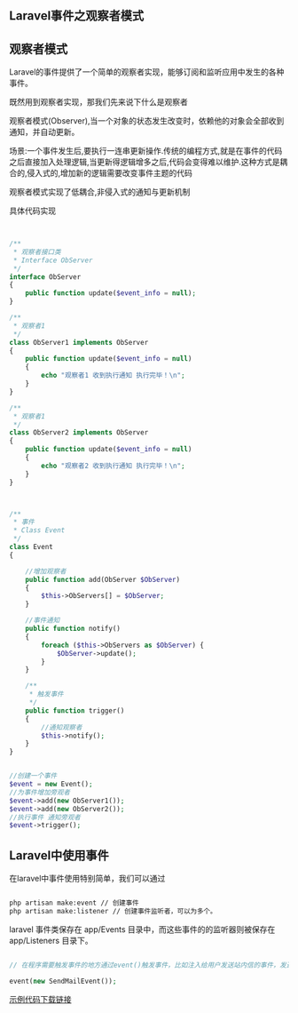## Laravel事件之观察者模式

## 观察者模式

Laravel的事件提供了一个简单的观察者实现，能够订阅和监听应用中发生的各种事件。

既然用到观察者实现，那我们先来说下什么是观察者

观察者模式(Observer),当一个对象的状态发生改变时，依赖他的对象会全部收到通知，并自动更新。

场景:一个事件发生后,要执行一连串更新操作.传统的编程方式,就是在事件的代码之后直接加入处理逻辑,当更新得逻辑增多之后,代码会变得难以维护.这种方式是耦合的,侵入式的,增加新的逻辑需要改变事件主题的代码

观察者模式实现了低耦合,非侵入式的通知与更新机制

具体代码实现

```php
    

/**
 * 观察者接口类
 * Interface ObServer
 */
interface ObServer
{
    public function update($event_info = null);
}

/**
 * 观察者1
 */
class ObServer1 implements ObServer
{
    public function update($event_info = null)
    {
        echo "观察者1 收到执行通知 执行完毕！\n";
    }
}

/**
 * 观察者1
 */
class ObServer2 implements ObServer
{
    public function update($event_info = null)
    {
        echo "观察者2 收到执行通知 执行完毕！\n";
    }
}



/**
 * 事件
 * Class Event
 */
class Event
{

    //增加观察者
    public function add(ObServer $ObServer)
    {
        $this->ObServers[] = $ObServer;
    }

    //事件通知
    public function notify()
    {
        foreach ($this->ObServers as $ObServer) {
            $ObServer->update();
        }
    }

    /**
     * 触发事件
     */
    public function trigger()
    {
        //通知观察者
        $this->notify();
    }
}


//创建一个事件
$event = new Event();
//为事件增加旁观者
$event->add(new ObServer1());
$event->add(new ObServer2());
//执行事件 通知旁观者
$event->trigger();

```

## Laravel中使用事件

在laravel中事件使用特别简单，我们可以通过

```bash

php artisan make:event // 创建事件
php artisan make:listener // 创建事件监听者，可以为多个。 

```
laravel 事件类保存在 app/Events 目录中，而这些事件的的监听器则被保存在 app/Listeners 目录下。

```php

// 在程序需要触发事件的地方通过event()触发事件，比如注入给用户发送站内信的事件，发送邮件的事件

event(new SendMailEvent());

```


[示例代码下载链接](https://github.com/cxp1539/laravel-core-learn/blob/master/code/Class6.php)

